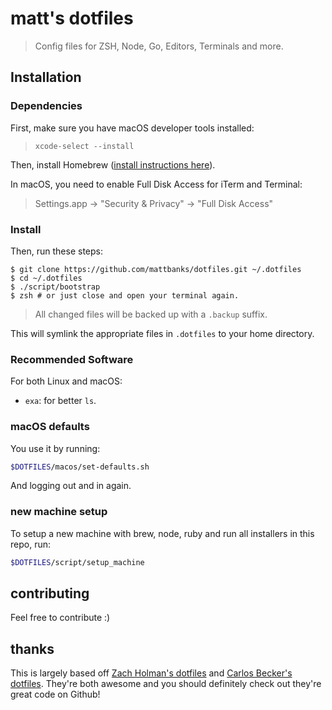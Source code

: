 # matt's dotfiles

> Config files for ZSH, Node, Go, Editors, Terminals and more.

## Installation

### Dependencies

First, make sure you have macOS developer tools installed:

> `xcode-select --install`

Then, install Homebrew ([install instructions here](https://brew.sh)).

In macOS, you need to enable Full Disk Access for iTerm and Terminal:

> Settings.app -> "Security & Privacy" -> "Full Disk Access"

### Install

Then, run these steps:

```console
$ git clone https://github.com/mattbanks/dotfiles.git ~/.dotfiles
$ cd ~/.dotfiles
$ ./script/bootstrap
$ zsh # or just close and open your terminal again.
```

> All changed files will be backed up with a `.backup` suffix.

This will symlink the appropriate files in `.dotfiles` to your home directory.

### Recommended Software

For both Linux and macOS:

- `exa`: for better `ls`.

### macOS defaults

You use it by running:

```sh
$DOTFILES/macos/set-defaults.sh
```

And logging out and in again.

### new machine setup

To setup a new machine with brew, node, ruby and run all installers in this repo, run:

```sh
$DOTFILES/script/setup_machine
```

## contributing

Feel free to contribute :)

## thanks

This is largely based off [Zach Holman's dotfiles](https://github.com/holman/dotfiles) and [Carlos Becker's dotfiles](https://github.com/caarlos0/dotfiles). They're both awesome and you should definitely check out they're great code on Github!
